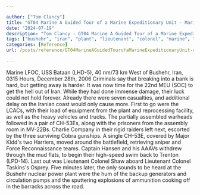 ```yaml
---

author: ["Tom Clancy"]
title: "GT04 Marine A Guided Tour of a Marine Expeditionary Unit - Marine_split_190.html"
date: "2024-07-19"
description: "Tom Clancy - GT04 Marine A Guided Tour of a Marine Expeditionary Unit"
tags: ["bushehr", "iran", "plant", "lieutenant", "colonel", "marine", "lfoc", "us", "bataan", "km", "west", "hour", "december", "criminal", "say", "breaking", "bank", "hard", "getting", "away", "harder", "time", "meu", "soc", "get"]
categories: [Reference]
url: /posts/reference/GT04MarineAGuidedTourofaMarineExpeditionaryUnit-marinesplit190html

---
```



Marine
LFOC, USS Bataan (LHD-5), 40 nm/73 km West of Bushehr, Iran, 0315 Hours, December 28th, 2006
Criminals say that breaking into a bank is hard, but getting away is harder. It was now time for the 22nd MEU (SOC) to get the hell out of Iran. While they had done immense damage, their luck could not hold forever. Already there were seven casualties, and additional delay on the Iranian coast would only cause more. First to go were the LCACs, with their load of equipment from the plant and reprocessing facility, as well as the heavy vehicles and trucks. The partially assembled warheads followed in a pair of CH-53Es, along with the prisoners from the assembly room in MV-22Bs. Charlie Company in their rigid raiders left next, escorted by the three surviving Cobra gunships. A single CH-53E, covered by Major Kidd's two Harriers, moved around the battlefield, retrieving sniper and Force Reconnaissance teams. Captain Hansen and his AAAVs withdrew through the mud flats, to begin their high-speed swim back to Trenton (LPD-14). Last out was Lieutenant Colonel Shaw aboard Lieutenant Colonel Taskins's Osprey. Five minutes later, the only sounds to be heard at the Bushehr nuclear power plant were the hum of the backup generators and circulation pumps and the sputtering explosions of ammunition cooking off in the barracks across the road.
